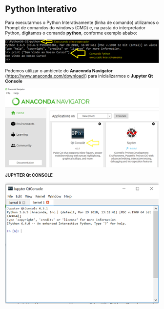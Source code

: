# Python Interativo

Para executarmos o Python Interativamente (linha de comando) utilizamos o Prompt de comandos do windows (CMD) e, na pasta do interpretador Python, digitamos o comando **python**, conforme exemplo abaixo:

![programa](/imagens/cmd.png)

Podemos utilizar o ambiente do **Anaconda Navigator**  (https://www.anaconda.com/download/) para inicializarmos o **Jupyter Qt Console**

![programa](/imagens/kernelconda.png)

**JUPYTER Qt CONSOLE**

![programa](/imagens/qtconsole.png)
